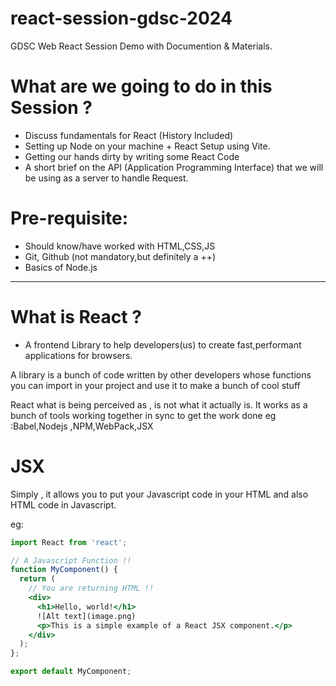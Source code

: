 # react-session-gdsc-2024
GDSC Web React Session Demo with Documention &amp; Materials.

# What are we going to do in this Session ? 
- Discuss fundamentals for React (History Included) 
- Setting up Node on your machine + React Setup using Vite.
- Getting our hands dirty by writing some React Code
- A short brief on the API (Application Programming Interface) that we will be using as a server to handle Request.

# Pre-requisite:
- Should know/have worked with HTML,CSS,JS
- Git, Github (not mandatory,but definitely a ++)
- Basics of Node.js 

---------------------------------------------------------------------------------------------------------

# What is React ? 

- A frontend Library to help developers(us) to create fast,performant applications for browsers.

A library is a bunch of code written by other developers whose functions you can import in your project and use it to make a bunch of cool stuff    

React what is being perceived as , is not what it actually is.
It works as a bunch of tools working together in sync to get the work done 
eg :Babel,Nodejs ,NPM,WebPack,JSX

# JSX
Simply , it allows you to put your Javascript code in your HTML and also HTML code in Javascript.

eg: 

```jsx
import React from 'react';

// A Javascript Function !!
function MyComponent() {
  return (
    // You are returning HTML !! 
    <div>
      <h1>Hello, world!</h1>
      ![Alt text](image.png)
      <p>This is a simple example of a React JSX component.</p>
    </div>
  );
};

export default MyComponent;


```